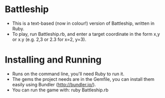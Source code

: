 # Battleship
 - This is a text-based (now in colour!) version of Battleship, written in Ruby. 
 - To play, run Battleship.rb, and enter a target coordinate in the form x,y or x.y (e.g. 2,3 or 2.3 for x=2, y=3).
# Installing and Running
 - Runs on the command line, you'll need Ruby to run it. 
 - The gems the project needs are in the Gemfile, you can install them easily using Bundler (http://bundler.io/).
 - You can run the game with: ruby Battleship.rb


